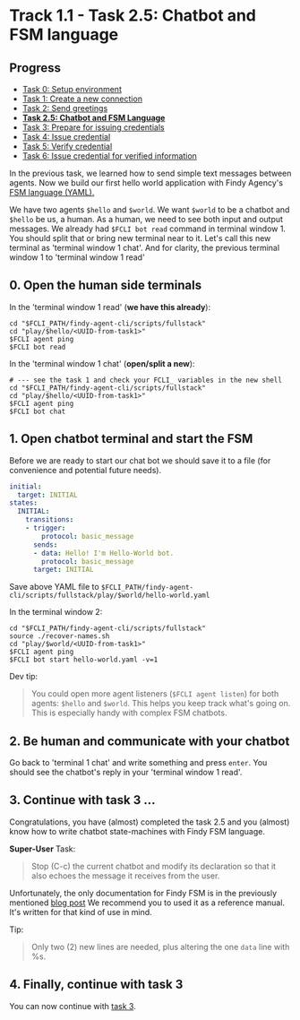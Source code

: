 # Track 1.1 - Task 2.5: Chatbot and FSM language

## Progress

* [Task 0: Setup environment](../README.md)
* [Task 1: Create a new connection](../task1/README.md)
* [Task 2: Send greetings](../task2/README.md)
* [**Task 2.5: Chatbot and FSM Language**](../task2.5/README.md)
* [Task 3: Prepare for issuing credentials](../task3/README.md)
* [Task 4: Issue credential](../task4/README.md)
* [Task 5: Verify credential](../task5/README.md)
* [Task 6: Issue credential for verified information](../task6/README.md)

In the previous task, we learned how to send simple text messages between
agents. Now we build our first hello world application with Findy Agency's [FSM
language
(YAML).](https://findy-network.github.io/blog/2023/03/13/no-code-ssi-chatbots-part-i/)

We have two agents `$hello` and `$world`. We want `$world` to be a chatbot and
`$hello` be us, a human. As a human, we need to see both input and output
messages. We already had `$FCLI bot read` command in terminal window 1. You should
split that or bring new terminal near to it. Let's call this new terminal as
'terminal window 1 chat'. And for clarity, the previous terminal window 1 to
'terminal window 1 read'

## 0. Open the human side terminals

In the 'terminal window 1 read' (**we have this already**):
```shell
cd "$FCLI_PATH/findy-agent-cli/scripts/fullstack"
cd "play/$hello/<UUID-from-task1>"
$FCLI agent ping
$FCLI bot read
```

In the 'terminal window 1 chat' (**open/split a new**):
```shell
# --- see the task 1 and check your FCLI_ variables in the new shell
cd "$FCLI_PATH/findy-agent-cli/scripts/fullstack"
cd "play/$hello/<UUID-from-task1>"
$FCLI agent ping
$FCLI bot chat
```

## 1. Open chatbot terminal and start the FSM

Before we are ready to start our chat bot we should save it to a file (for
convenience and potential future needs).

```yaml
initial:
  target: INITIAL
states:
  INITIAL:
    transitions:
    - trigger:
        protocol: basic_message
      sends:
      - data: Hello! I'm Hello-World bot.
        protocol: basic_message
      target: INITIAL
```
Save above YAML file to
`$FCLI_PATH/findy-agent-cli/scripts/fullstack/play/$world/hello-world.yaml`

In the terminal window 2:
```shell
cd "$FCLI_PATH/findy-agent-cli/scripts/fullstack"
source ./recover-names.sh
cd "play/$world/<UUID-from-task1>"
$FCLI agent ping
$FCLI bot start hello-world.yaml -v=1
```
Dev tip:
> You could open more agent listeners (`$FCLI agent listen`) for both agents:
> `$hello` and `$world`. This helps you keep track what's going on. This is
> especially handy with complex FSM chatbots.

## 2. Be human and communicate with your chatbot

Go back to 'terminal 1 chat' and write something and press `enter`. You should
see the chatbot's reply in your 'terminal window 1 read'.

## 3. Continue with task 3 ...

Congratulations, you have (almost) completed the task 2.5 and you (almost) know
how to write chatbot state-machines with Findy FSM language.

**Super-User** Task:
> Stop (C-c) the current chatbot and modify its declaration so that it also
> echoes the message it receives from the user.

Unfortunately, the only documentation for Findy FSM is in the previously
mentioned [blog
post](https://findy-network.github.io/blog/2023/03/13/no-code-ssi-chatbots-part-i/)
We recommend you to used it as a reference manual. It's written for that kind of
use in mind.

Tip:
> Only two (2) new lines are needed, plus altering the one `data` line with %s.

## 4. Finally, continue with task 3

You can now continue with [task 3](../task3/README.md).
